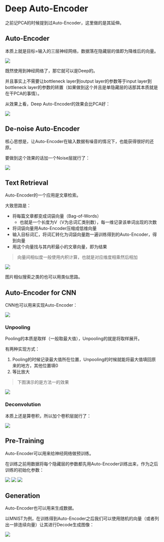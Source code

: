# Deep Auto-Encoder

之前记PCA的时候提到过Auto-Encoder，这里做的是其延伸。

## Auto-Encoder

本质上就是目标=输入的三层神经网络，数据落在隐藏层的值即为降维后的向量。

<img src="img/16_01.png" />

既然使用到神经网络了，那它就可以是Deep的。

并且事实上不需要让bottleneck layer到output layer的参数等于input layer到bottleneck layer的参数的转置（如果做到这个并且是单隐藏层的话那其本质就是在干PCA的事情）。

从效果上看，Deep Auto-Encoder的效果会比PCA好：

<img src="img/16_02.png" />

## De-noise Auto-Encoder

核心思想是，让Auto-Encoder在输入数据有噪音的情况下，也能获得很好的还原。

要做到这个效果的话加一个Noise层就行了：

<img src="img/16_03.png" />

## Text Retrieval

Auto-Encoder的一个应用是文章检索。

大致思路是：

+ 将每篇文章都变成词袋向量（Bag-of-Words）
  + 也就是一个长度为V（V为总词汇类别数），每一维记录该单词出现的次数
+ 将词袋向量用Auto-Encoder压缩成低维向量
+ 输入目标词汇，将词汇转化为词袋向量跑一遍训练得到的Auto-Encoder，得到向量
+ 用这个向量找与其内积最小的文章向量，即为结果

> 向量间相似度一般使用内积计算，也就是对应维度相乘然后相加

<img src="img/16_04.png" />

图片相似搜索之类的也可以用类似思路。

## Auto-Encoder for CNN

CNN也可以用来实现Auto-Encoder：

<img src="img/16_05.png" />

### Unpooling

Pooling的本质是取样（一般取最大值），Unpooling的就是将取样展开。

有两种实现方式：

1. Pooling的时候记录最大值所在位置，Unpooling的时候就能将最大值填回原来的地方，其他位置填0
2. 等比放大

> 下图演示的是方法一的效果

<img src="img/16_06.png" />

### Deconvolution

本质上还是算卷积，所以加个卷积层就行了：

<img src="img/16_07.png" />

## Pre-Training

Auto-Encoder可以用来给神经网络做预训练。

在训练之前用数据将每个隐藏层的参数都先用Auto-Encoder训练出来，作为之后训练的初始化参数：

<img src="img/16_08.png" />

<img src="img/16_09.png" />

<img src="img/16_10.png" />

## Generation

Auto-Encoder也可以用来生成数据。

以MNIST为例，在训练得到Auto-Encoder之后我们可以使用随机的向量（或者列出一排连续向量）让其进行Decode生成图像：

<img src="img/16_11.png" />